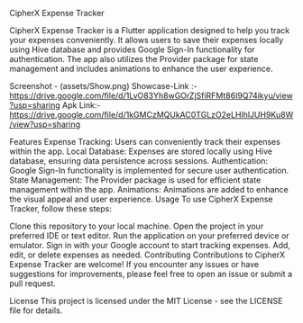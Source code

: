 
CipherX Expense Tracker


CipherX Expense Tracker is a Flutter application designed to help you track your expenses conveniently. It allows users to save their expenses locally using Hive database and provides Google Sign-In functionality for authentication. The app also utilizes the Provider package for state management and includes animations to enhance the user experience.


Screenshot - (assets/Show.png)
Showcase-Link :- https://drive.google.com/file/d/1LvO83Yh8wGOrZjSfiRFMt86I9Q74ikyu/view?usp=sharing
Apk Link:- https://drive.google.com/file/d/1kGMCzMQUkAC0TGLzO2eLHlhlJUH9Ku8W/view?usp=sharing

Features
Expense Tracking: Users can conveniently track their expenses within the app.
Local Database: Expenses are stored locally using Hive database, ensuring data persistence across sessions.
Authentication: Google Sign-In functionality is implemented for secure user authentication.
State Management: The Provider package is used for efficient state management within the app.
Animations: Animations are added to enhance the visual appeal and user experience.
Usage
To use CipherX Expense Tracker, follow these steps:

Clone this repository to your local machine.
Open the project in your preferred IDE or text editor.
Run the application on your preferred device or emulator.
Sign in with your Google account to start tracking expenses.
Add, edit, or delete expenses as needed.
Contributing
Contributions to CipherX Expense Tracker are welcome! If you encounter any issues or have suggestions for improvements, please feel free to open an issue or submit a pull request.

License
This project is licensed under the MIT License - see the LICENSE file for details.
